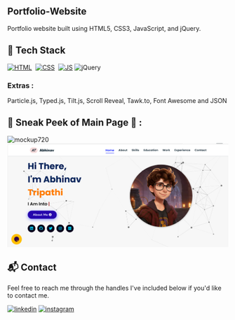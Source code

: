 ## Portfolio-Website
Portfolio website built using HTML5, CSS3, JavaScript, and jQuery.

<!--<a href="https://jigarsable.netlify.app/" target="_blank">**Visit Now** 🚀</a> -->


## 📌 Tech Stack
[![HTML](https://img.shields.io/badge/html5%20-%23E34F26.svg?&style=for-the-badge&logo=html5&logoColor=white)](https://github.com/Abhinav00002/abhinav_portfolio/search?l=html)&nbsp;
[![CSS](https://img.shields.io/badge/css3%20-%231572B6.svg?&style=for-the-badge&logo=css3&logoColor=white)](https://github.com/Abhinav00002/abhinav_portfolio/search?l=css)&nbsp;
[![JS](https://img.shields.io/badge/javascript%20-%23323330.svg?&style=for-the-badge&logo=javascript&logoColor=%23F7DF1E)](https://github.com/Abhinav00002/abhinav_portfolio/search?l=javascript)
<img alt="jQuery" src="https://img.shields.io/badge/jquery-%230769AD.svg?style=for-the-badge&logo=jquery&logoColor=white"/>

### Extras : 
Particle.js, Typed.js, Tilt.js, Scroll Reveal, Tawk.to, Font Awesome and JSON

## 📌 Sneak Peek of Main Page 🙈 :
![mockup720](https://user-images.githubusercontent.com/64949957/124947013-1f682080-e02d-11eb-977e-df3bbd4fa838.png)
![ss](https://github.com/Abhinav00002/abhinav_portfolio/blob/main/assets/images/projects/portfolio1.png)


<h2>📬 Contact</h2>

Feel free to reach me through the handles I've included below if you'd like to contact me.

[![linkedin](https://img.shields.io/badge/LinkedIn-0077B5?style=for-the-badge&logo=linkedin&logoColor=white)](https://www.linkedin.com/in/abhinavtripathi89/)
[![instagram](https://img.shields.io/badge/Instagram-E4405F?style=for-the-badge&logo=instagram&logoColor=white)](https://www.instagram.com/abhinavtripathi409)
